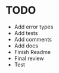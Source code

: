 # TODO
* Add error types
* Add tests
* Add comments
* Add docs
* Finish Readme
* Final review
* Test
